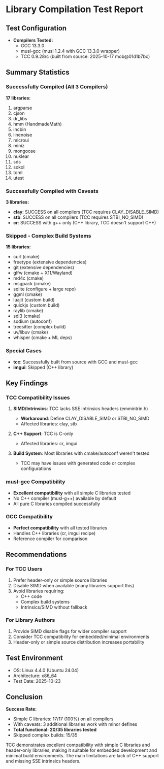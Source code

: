 # Library Compilation Test Report

## Test Configuration
- **Compilers Tested:**
  - GCC 13.3.0
  - musl-gcc (musl 1.2.4 with GCC 13.3.0 wrapper)
  - TCC 0.9.28rc (built from source: 2025-10-17 mob@01d1b7bc)

## Summary Statistics

### Successfully Compiled (All 3 Compilers)
**17 libraries:**
1. argparse
2. cjson
3. dr_libs
4. hmm (HandmadeMath)
5. incbin
6. linenoise
7. microui
8. miniz
9. mongoose
10. nuklear
11. sds
12. sokol
13. toml
14. utest

### Successfully Compiled with Caveats
**3 libraries:**
- **clay**: SUCCESS on all compilers (TCC requires CLAY_DISABLE_SIMD)
- **stb**: SUCCESS on all compilers (TCC requires STBI_NO_SIMD)
- **cr**: SUCCESS with g++ only (C++ library, TCC doesn't support C++)

### Skipped - Complex Build Systems
**15 libraries:**
- curl (cmake)
- freetype (extensive dependencies)
- git (extensive dependencies)
- glfw (cmake + X11/Wayland)
- md4c (cmake)
- msgpack (cmake)
- sqlite (configure + large repo)
- ggml (cmake)
- luajit (custom build)
- quickjs (custom build)
- raylib (cmake)
- sdl3 (cmake)
- sodium (autoconf)
- treesitter (complex build)
- uv/libuv (cmake)
- whisper (cmake + ML deps)

### Special Cases
- **tcc**: Successfully built from source with GCC and musl-gcc
- **imgui**: Skipped (C++ library)

## Key Findings

### TCC Compatibility Issues
1. **SIMD/Intrinsics**: TCC lacks SSE intrinsics headers (emmintrin.h)
   - **Workaround**: Define CLAY_DISABLE_SIMD or STBI_NO_SIMD
   - Affected libraries: clay, stb

2. **C++ Support**: TCC is C-only
   - Affected libraries: cr, imgui

3. **Build System**: Most libraries with cmake/autoconf weren't tested
   - TCC may have issues with generated code or complex configurations

### musl-gcc Compatibility
- **Excellent compatibility** with all simple C libraries tested
- No C++ compiler (musl-g++) available by default
- All pure C libraries compiled successfully

### GCC Compatibility
- **Perfect compatibility** with all tested libraries
- Handles C++ libraries (cr, imgui recipe)
- Reference compiler for comparison

## Recommendations

### For TCC Users
1. Prefer header-only or simple source libraries
2. Disable SIMD when available (many libraries support this)
3. Avoid libraries requiring:
   - C++ code
   - Complex build systems
   - Intrinsics/SIMD without fallback

### For Library Authors
1. Provide SIMD disable flags for wider compiler support
2. Consider TCC compatibility for embedded/minimal environments
3. Header-only or simple source distribution increases portability

## Test Environment
- OS: Linux 4.4.0 (Ubuntu 24.04)
- Architecture: x86_64
- Test Date: 2025-10-23

## Conclusion

**Success Rate:**
- Simple C libraries: 17/17 (100%) on all compilers
- With caveats: 3 additional libraries work with minor defines
- **Total functional: 20/35 libraries tested**
- Skipped complex builds: 15/35

TCC demonstrates excellent compatibility with simple C libraries and header-only libraries, making it suitable for embedded development and minimal build environments. The main limitations are lack of C++ support and missing SSE intrinsics headers.
